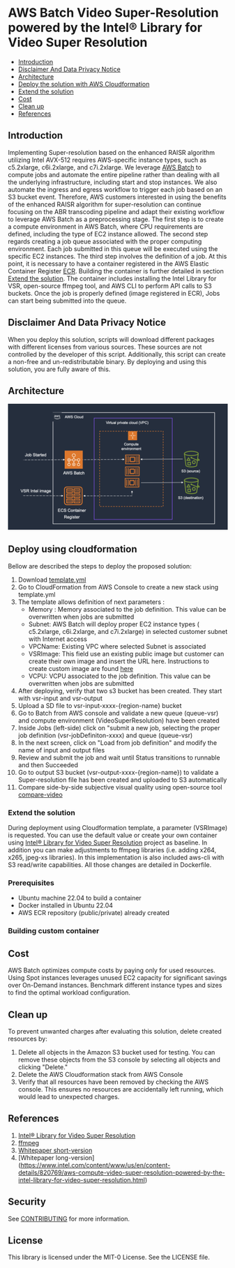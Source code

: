# AWS Batch Video Super-Resolution powered by the Intel® Library for Video Super Resolution

<!--TOC-->

- [Introduction](#introduction)
- [Disclaimer And Data Privacy Notice](#disclaimer-and-data-privacy-notice)
- [Architecture](#architecture)
- [Deploy the solution with AWS Cloudformation](#deploy-using-cloudformation)
- [Extend the solution](#extend-the-solution)
- [Cost](#cost)
- [Clean up](#clean-up)
- [References](#References)

<!--TOC-->

## Introduction
Implementing Super-resolution based on the enhanced RAISR algorithm utilizing Intel AVX-512 requires AWS-specific instance types, such as c5.2xlarge, c6i.2xlarge, and c7i.2xlarge. We leverage [AWS Batch](https://aws.amazon.com/batch/) to compute jobs and automate the entire pipeline rather than dealing with all the underlying infrastructure, including start and stop instances. We also automate the ingress and egress workflow to trigger each job based on an S3 bucket event. Therefore,  AWS customers interested in using the benefits of the enhanced RAISR algorithm for super-resolution can continue focusing on the ABR transcoding pipeline and adapt their existing workflow to leverage AWS Batch as a preprocessing stage.
The first step is to create a compute environment in AWS Batch, where CPU requirements are defined, including the type of EC2 instance allowed. The second step regards creating a job queue associated with the proper computing environment. Each job submitted in this queue will be executed using the specific EC2 instances. The third step involves the definition of a job. At this point, it is necessary to have a container registered in the AWS Elastic Container Register [ECR](https://aws.amazon.com/ecs/). Building the container is further detailed in section [Extend the solution](#extend-the-solution). The container includes installing the Intel Library for VSR, open-source ffmpeg tool, and AWS CLI to perform API calls to S3 buckets. Once the job is properly defined (image registered in ECR), Jobs can start being submitted into the queue.

## Disclaimer And Data Privacy Notice

When you deploy this solution, scripts will download different packages with different licenses from various sources. These sources are not controlled by the developer of this script. Additionally, this script can create a non-free and un-redistributable binary. By deploying and using this solution, you are fully aware of this.

## Architecture


![Architecture](architecture.png)

## Deploy using cloudformation
Bellow are described the steps to deploy the proposed solution:
1. Download [template.yml](https://github.com/aws-samples/video-super-resolution-tool/blob/main/template.yml)
2. Go to CloudFormation from AWS Console  to create a new stack using  template.yml
3. The template allows definition of next parameters :
    * Memory :  Memory associated to the job definition. This value can be overwritten when jobs are submitted
    * Subnet:  AWS Batch will deploy proper EC2 instance types ( c5.2xlarge, c6i.2xlarge, and c7i.2xlarge) in selected customer subnet with Internet access
    * VPCName: Existing VPC where selected Subnet is associated
    * VSRImage:  This field use an existing public image but customer can create their own image and insert the URL here. Instructions to create custom image are found [here](#extend-the-solution)
    * VCPU: VCPU associated to the job definition. This value can be overwritten when jobs are submitted
4. After deploying, verify that two s3 bucket has been created. They start with vsr-input and vsr-output
5. Upload a SD file to vsr-input-xxxx-{region-name} bucket
6. Go to Batch from AWS console and validate a new queue (queue-vsr) and compute environment (VideoSuperResolution) have been created
7. Inside Jobs (left-side) click on "submit  a new job, selecting the proper job definition (vsr-jobDefiniton-xxxx) and queue (queue-vsr)
8. In the next screen,  click  on "Load from job definition" and modify the name of input and output files
9. Review and submit the job and wait until Status transitions to runnable and then Succeeded
10. Go to output S3 bucket (vsr-output-xxxx-{region-name}) to validate a Super-resolution file has been created and uploaded to S3 automatically
11. Compare side-by-side subjective visual quality using open-source tool [compare-video](https://github.com/pixop/video-compare)
    
### Extend the solution 

During deployment using Cloudformation template,  a parameter (VSRImage) is requested. You can use the default value or create your own container using [Intel® Library for Video Super Resolution](https://github.com/OpenVisualCloud/Video-Super-Resolution-Library) project as baseline.  In addition you can make adjustments to ffmpeg libraries (i.e. adding x264, x265, jpeg-xs libraries). In this implementation is also included aws-cli with S3 read/write capabilities.  All those changes are detailed in Dockerfile.

### Prerequisites
   - Ubuntu machine 22.04 to build a container
   - Docker installed in Ubuntu 22.04
   - AWS ECR repository (public/private) already created

### Building custom container
## Cost

AWS Batch optimizes compute costs by paying only for used resources. Using Spot instances leverages unused EC2 capacity for significant savings over On-Demand instances. Benchmark different instance types and sizes to find the optimal workload configuration.

## Clean up

To prevent unwanted charges after evaluating this solution, delete created resources by:

1. Delete all objects in the Amazon S3 bucket used for testing. You can remove these objects from the S3 console by selecting all objects and clicking "Delete."
2. Delete the AWS Cloudformation stack from AWS Console
3. Verify that all resources have been removed by checking the AWS console. This ensures no resources are accidentally left running, which would lead to unexpected charges.

## References
1. [Intel® Library for Video Super Resolution](https://github.com/OpenVisualCloud/Video-Super-Resolution-Library)
2. [ffmpeg](https://ffmpeg.org)
3. [Whitepaper short-version](https://dl.acm.org/doi/10.1145/3638036.3640290)
4. [Whitepaper long-version] (https://www.intel.com/content/www/us/en/content-details/820769/aws-compute-video-super-resolution-powered-by-the-intel-library-for-video-super-resolution.html)


## Security

See [CONTRIBUTING](CONTRIBUTING.md#security-issue-notifications) for more information.

## License

This library is licensed under the MIT-0 License. See the LICENSE file.

